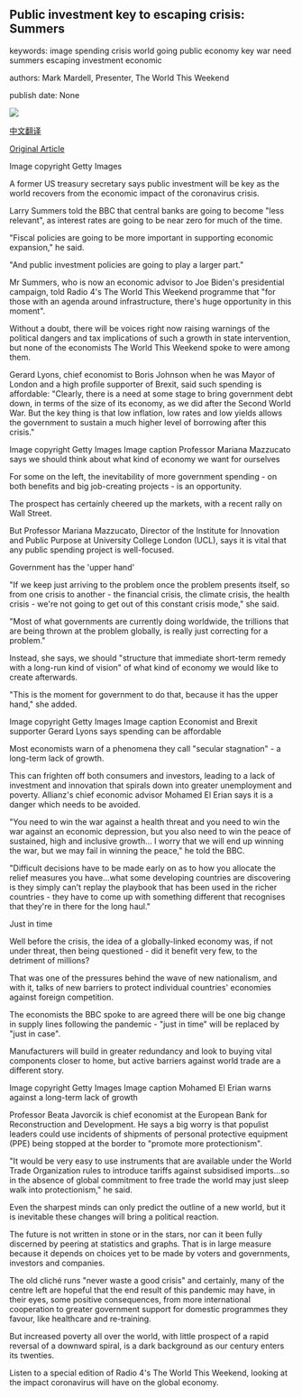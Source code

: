 ## Public investment key to escaping crisis: Summers

keywords: image spending crisis world going public economy key war need summers escaping investment economic

authors: Mark Mardell, Presenter, The World This Weekend

publish date: None

![](https://ichef.bbci.co.uk/news/1024/branded_news/11607/production/_112757117_gettyimages-462521118.jpg)

[中文翻译](Public%20investment%20key%20to%20escaping%20crisis%3A%20Summers_zh.md)

[Original Article](https://www.bbc.com/news/business-52954741)

Image copyright Getty Images

A former US treasury secretary says public investment will be key as the world recovers from the economic impact of the coronavirus crisis.

Larry Summers told the BBC that central banks are going to become "less relevant", as interest rates are going to be near zero for much of the time.

"Fiscal policies are going to be more important in supporting economic expansion," he said.

"And public investment policies are going to play a larger part."

Mr Summers, who is now an economic advisor to Joe Biden's presidential campaign, told Radio 4's The World This Weekend programme that "for those with an agenda around infrastructure, there's huge opportunity in this moment".

Without a doubt, there will be voices right now raising warnings of the political dangers and tax implications of such a growth in state intervention, but none of the economists The World This Weekend spoke to were among them.

Gerard Lyons, chief economist to Boris Johnson when he was Mayor of London and a high profile supporter of Brexit, said such spending is affordable: "Clearly, there is a need at some stage to bring government debt down, in terms of the size of its economy, as we did after the Second World War. But the key thing is that low inflation, low rates and low yields allows the government to sustain a much higher level of borrowing after this crisis."

Image copyright Getty Images Image caption Professor Mariana Mazzucato says we should think about what kind of economy we want for ourselves

For some on the left, the inevitability of more government spending - on both benefits and big job-creating projects - is an opportunity.

The prospect has certainly cheered up the markets, with a recent rally on Wall Street.

But Professor Mariana Mazzucato, Director of the Institute for Innovation and Public Purpose at University College London (UCL), says it is vital that any public spending project is well-focused.

Government has the 'upper hand'

"If we keep just arriving to the problem once the problem presents itself, so from one crisis to another - the financial crisis, the climate crisis, the health crisis - we're not going to get out of this constant crisis mode," she said.

"Most of what governments are currently doing worldwide, the trillions that are being thrown at the problem globally, is really just correcting for a problem."

Instead, she says, we should "structure that immediate short-term remedy with a long-run kind of vision" of what kind of economy we would like to create afterwards.

"This is the moment for government to do that, because it has the upper hand," she added.

Image copyright Getty Images Image caption Economist and Brexit supporter Gerard Lyons says spending can be affordable

Most economists warn of a phenomena they call "secular stagnation" - a long-term lack of growth.

This can frighten off both consumers and investors, leading to a lack of investment and innovation that spirals down into greater unemployment and poverty. Allianz's chief economic advisor Mohamed El Erian says it is a danger which needs to be avoided.

"You need to win the war against a health threat and you need to win the war against an economic depression, but you also need to win the peace of sustained, high and inclusive growth… I worry that we will end up winning the war, but we may fail in winning the peace," he told the BBC.

"Difficult decisions have to be made early on as to how you allocate the relief measures you have…what some developing countries are discovering is they simply can't replay the playbook that has been used in the richer countries - they have to come up with something different that recognises that they're in there for the long haul."

Just in time

Well before the crisis, the idea of a globally-linked economy was, if not under threat, then being questioned - did it benefit very few, to the detriment of millions?

That was one of the pressures behind the wave of new nationalism, and with it, talks of new barriers to protect individual countries' economies against foreign competition.

The economists the BBC spoke to are agreed there will be one big change in supply lines following the pandemic - "just in time" will be replaced by "just in case".

Manufacturers will build in greater redundancy and look to buying vital components closer to home, but active barriers against world trade are a different story.

Image copyright Getty Images Image caption Mohamed El Erian warns against a long-term lack of growth

Professor Beata Javorcik is chief economist at the European Bank for Reconstruction and Development. He says a big worry is that populist leaders could use incidents of shipments of personal protective equipment (PPE) being stopped at the border to "promote more protectionism".

"It would be very easy to use instruments that are available under the World Trade Organization rules to introduce tariffs against subsidised imports…so in the absence of global commitment to free trade the world may just sleep walk into protectionism," he said.

Even the sharpest minds can only predict the outline of a new world, but it is inevitable these changes will bring a political reaction.

The future is not written in stone or in the stars, nor can it been fully discerned by peering at statistics and graphs. That is in large measure because it depends on choices yet to be made by voters and governments, investors and companies.

The old cliché runs "never waste a good crisis" and certainly, many of the centre left are hopeful that the end result of this pandemic may have, in their eyes, some positive consequences, from more international cooperation to greater government support for domestic programmes they favour, like healthcare and re-training.

But increased poverty all over the world, with little prospect of a rapid reversal of a downward spiral, is a dark background as our century enters its twenties.

Listen to a special edition of Radio 4's The World This Weekend, looking at the impact coronavirus will have on the global economy.